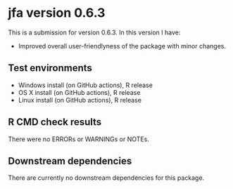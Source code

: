 # jfa version 0.6.3

This is a submission for version 0.6.3. In this version I have:

* Improved overall user-friendlyness of the package with minor changes.

## Test environments

* Windows install (on GitHub actions), R release
* OS X install (on GitHub actions), R release
* Linux install (on GitHub actions), R release

## R CMD check results
There were no ERRORs or WARNINGs or NOTEs.

## Downstream dependencies
There are currently no downstream dependencies for this package.
